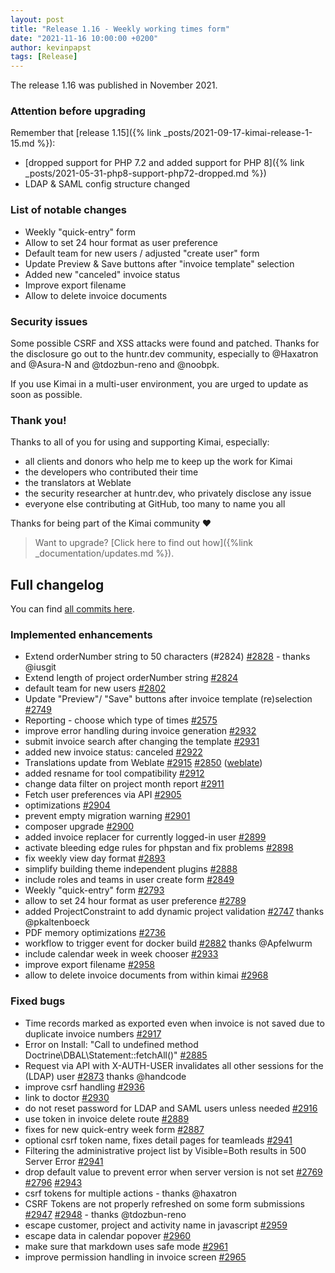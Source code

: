 ```yaml
---
layout: post
title: "Release 1.16 - Weekly working times form"
date: "2021-11-16 10:00:00 +0200"
author: kevinpapst
tags: [Release]
---
```


The release 1.16 was published in November 2021. 

### Attention before upgrading 

Remember that [release 1.15]({% link _posts/2021-09-17-kimai-release-1-15.md %}): 
- [dropped support for PHP 7.2 and added support for PHP 8]({% link _posts/2021-05-31-php8-support-php72-dropped.md %})
- LDAP & SAML config structure changed

### List of notable changes

- Weekly "quick-entry" form
- Allow to set 24 hour format as user preference
- Default team for new users / adjusted "create user" form
- Update Preview & Save buttons after "invoice template" selection
- Added new "canceled" invoice status
- Improve export filename
- Allow to delete invoice documents

### Security issues

Some possible CSRF and XSS attacks were found and patched. Thanks for the disclosure go out to the huntr.dev community, especially
to @Haxatron and @Asura-N and @tdozbun-reno and @noobpk.

If you use Kimai in a multi-user environment, you are urged to update as soon as possible.

### Thank you!

Thanks to all of you for using and supporting Kimai, especially:
- all clients and donors who help me to keep up the work for Kimai
- the developers who contributed their time
- the translators at Weblate
- the security researcher at huntr.dev, who privately disclose any issue   
- everyone else contributing at GitHub, too many to name you all 

Thanks for being part of the Kimai community ❤️

> Want to upgrade? [Click here to find out how]({%link _documentation/updates.md %}).

## Full changelog

You can find [all commits here](https://github.com/kevinpapst/kimai2/compare/1.15.6...1.16.5).

### Implemented enhancements

- Extend orderNumber string to 50 characters \(\#2824\) [\#2828](https://github.com/kevinpapst/kimai2/pull/2828) - thanks @iusgit
- Extend length of project orderNumber string [\#2824](https://github.com/kevinpapst/kimai2/issues/2824)
- default team for new users [\#2802](https://github.com/kevinpapst/kimai2/issues/2802)
- Update "Preview"/ "Save" buttons after invoice template \(re\)selection [\#2749](https://github.com/kevinpapst/kimai2/issues/2749)
- Reporting - choose which type of times [\#2575](https://github.com/kevinpapst/kimai2/issues/2575)
- improve error handling during invoice generation [\#2932](https://github.com/kevinpapst/kimai2/pull/2932)
- submit invoice search after changing the template [\#2931](https://github.com/kevinpapst/kimai2/pull/2931)
- added new invoice status: canceled [\#2922](https://github.com/kevinpapst/kimai2/pull/2922)
- Translations update from Weblate [\#2915](https://github.com/kevinpapst/kimai2/pull/2915) [\#2850](https://github.com/kevinpapst/kimai2/pull/2850) ([weblate](https://github.com/weblate))
- added resname for tool compatibility [\#2912](https://github.com/kevinpapst/kimai2/pull/2912)
- change data filter on project month report [\#2911](https://github.com/kevinpapst/kimai2/pull/2911)
- Fetch user preferences via API [\#2905](https://github.com/kevinpapst/kimai2/pull/2905)
- optimizations [\#2904](https://github.com/kevinpapst/kimai2/pull/2904)
- prevent empty migration warning [\#2901](https://github.com/kevinpapst/kimai2/pull/2901)
- composer upgrade [\#2900](https://github.com/kevinpapst/kimai2/pull/2900)
- added invoice replacer for currently logged-in user [\#2899](https://github.com/kevinpapst/kimai2/pull/2899)
- activate bleeding edge rules for phpstan and fix problems [\#2898](https://github.com/kevinpapst/kimai2/pull/2898)
- fix weekly view day format [\#2893](https://github.com/kevinpapst/kimai2/pull/2893)
- simplify building theme independent plugins [\#2888](https://github.com/kevinpapst/kimai2/pull/2888)
- include roles and teams in user create form [\#2849](https://github.com/kevinpapst/kimai2/pull/2849)
- Weekly "quick-entry" form [\#2793](https://github.com/kevinpapst/kimai2/pull/2793)
- allow to set 24 hour format as user preference [\#2789](https://github.com/kevinpapst/kimai2/pull/2789)
- added ProjectConstraint to add dynamic project validation [\#2747](https://github.com/kevinpapst/kimai2/pull/2747) thanks @pkaltenboeck
- PDF memory optimizations [\#2736](https://github.com/kevinpapst/kimai2/pull/2736)
- workflow to trigger event for docker build [\#2882](https://github.com/kevinpapst/kimai2/pull/2882) thanks @Apfelwurm
- include calendar week in week chooser [\#2933](https://github.com/kevinpapst/kimai2/pull/2933)
- improve export filename [\#2958](https://github.com/kevinpapst/kimai2/pull/2958)
- allow to delete invoice documents from within kimai [\#2968](https://github.com/kevinpapst/kimai2/pull/2968)

### Fixed bugs

- Time records marked as exported even when invoice is not saved due to duplicate invoice numbers [\#2917](https://github.com/kevinpapst/kimai2/issues/2917)
- Error on Install: "Call to undefined method Doctrine\DBAL\Statement::fetchAll\(\)" [\#2885](https://github.com/kevinpapst/kimai2/issues/2885)
- Request via API with X-AUTH-USER invalidates all other sessions for the \(LDAP\) user [\#2873](https://github.com/kevinpapst/kimai2/issues/2873) thanks @handcode
- improve csrf handling [\#2936](https://github.com/kevinpapst/kimai2/pull/2936)
- link to doctor [\#2930](https://github.com/kevinpapst/kimai2/pull/2930)
- do not reset password for LDAP and SAML users unless needed [\#2916](https://github.com/kevinpapst/kimai2/pull/2916)
- use token in invoice delete route [\#2889](https://github.com/kevinpapst/kimai2/pull/2889)
- fixes for new quick-entry week form [\#2887](https://github.com/kevinpapst/kimai2/pull/2887)
- optional csrf token name, fixes detail pages for teamleads  [\#2941](https://github.com/kevinpapst/kimai2/issues/2941)
- Filtering the administrative project list by Visible=Both results in 500 Server Error [\#2941](https://github.com/kevinpapst/kimai2/issues/2941)
- drop default value to prevent error when server version is not set [#2769](https://github.com/kevinpapst/kimai2/issues/2769) [#2796](https://github.com/kevinpapst/kimai2/issues/2796) [#2943](https://github.com/kevinpapst/kimai2/issues/2943)
- csrf tokens for multiple actions - thanks @haxatron
- CSRF Tokens are not properly refreshed on some form submissions [#2947](https://github.com/kevinpapst/kimai2/issues/2947) [#2948](https://github.com/kevinpapst/kimai2/issues/2948) - thanks @tdozbun-reno
- escape customer, project and activity name in javascript [#2959](https://github.com/kevinpapst/kimai2/issues/2959)
- escape data in calendar popover [#2960](https://github.com/kevinpapst/kimai2/issues/2960)
- make sure that markdown uses safe mode [#2961](https://github.com/kevinpapst/kimai2/issues/2961)
- improve permission handling in invoice screen [#2965](https://github.com/kevinpapst/kimai2/issues/2965)
